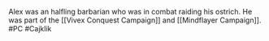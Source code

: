 Alex was an halfling barbarian who was in combat raiding his ostrich. He was part of the [[Vivex Conquest Campaign]] and [[Mindflayer Campaign]].
#PC #Cajklik 